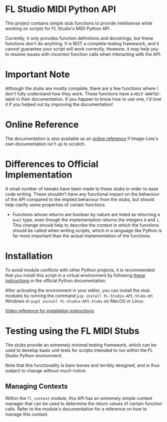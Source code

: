 # FL Studio MIDI Python API

This project contains simple stub functions to provide intellisense while
working on scripts for FL Studio's MIDI Python API.

Currently, it only provides function definitions and docstrings, but these
functions don't do anything. It is NOT a complete testing framework, and it
cannot guarantee your script will work correctly. However, it may help you to
resolve issues with incorrect function calls when interacting with the API.

# Important Note

Although the stubs are mostly complete, there are a few functions where I don't
fully understand how they work. These functions have a `HELP WANTED:` label in
their documentation. If you happen to know how to use one, I'd love it if you
helped out by improving the documentation!

# Online Reference

The documentation is also available as an [online reference](https://miguelguthridge.github.io/FL-Midi-Stub/pdoc/src/index.html)
if Image-Line's own documentation isn't up to scratch.

# Differences to Official Implementation

A small number of tweaks have been made to these stubs in order to ease code
writing. These shouldn't have any functional impact on the behaviour of the API
compared to the implied behaviour from the stubs, but should help clarify some
properties of certain functions.

 * Functions whose returns are boolean by nature are listed as returning a
 `bool` type, even though the implementation returns the integers `0` and `1`.
 This change should help to describe the context in which the functions should
 be called when writing scripts, which in a language like Python is far more
 important than the actual implementation of the functions.

# Installation

To avoid module conflicts with other Python projects, it is recommended that
you install this script in a virtual environment by following
[these instructions](https://docs.python.org/3/library/venv.html) in the
official Python documentation.

After activating the environment in your editor, you can install the stub
modules by running the command `pip install FL-Studio-API-Stubs` on Windows or
`pip3 install FL-Studio-API-Stubs` on MacOS or Linux.

[Video reference for installation instructions](https://youtu.be/6_KdXJIfeoI)

# Testing using the FL MIDI Stubs

The stubs provide an extremely minimal testing framework, which can be used to
develop basic unit tests for scripts intended to run within the FL Studio
Python environment.

Note that this functionality is bare-bones and terribly designed, and is thus
subject to change without much notice.

## Managing Contexts

Within the `fl_context` module, this API has an extremely simple context
manager that can be used to determine the return values of certain function
calls. Refer to the module's documentation for a reference on how to manage
this context.
